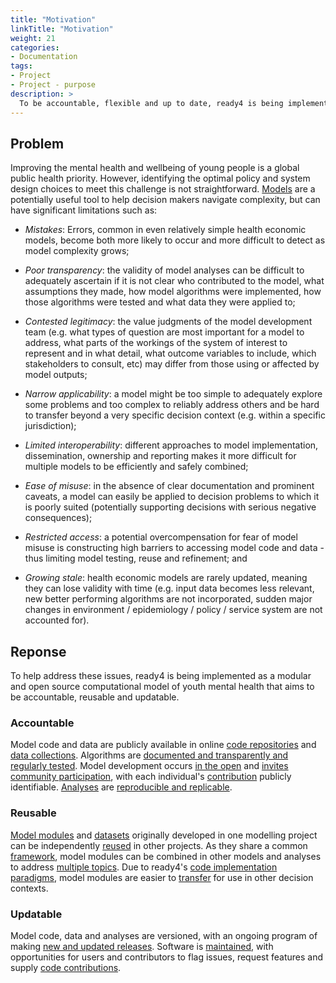 ```yaml
---
title: "Motivation"
linkTitle: "Motivation"
weight: 21
categories: 
- Documentation
tags:
- Project
- Project - purpose
description: >
  To be accountable, flexible and up to date, ready4 is being implemented as a [modular](/docs/getting-started/concepts/module/) and [open source](/docs/software/terms/licenses/) [computational model](/docs/getting-started/concepts/model/#computational-model).
---
```


## Problem
Improving the mental health and wellbeing of young people is a global public health priority. However, identifying the optimal policy and system design choices to meet this challenge is not straightforward. [Models](/docs/getting-started/concepts/model/) are a potentially useful tool to help decision makers navigate complexity, but can have significant limitations such as:

- *Mistakes*: Errors, common in even relatively simple health economic models, become both more likely to occur and more difficult to detect as model complexity grows;

- *Poor transparency*: the validity of model analyses can be difficult to adequately ascertain if it is not clear who contributed to the model, what assumptions they made, how model algorithms were implemented, how those algorithms were tested and what data they were applied to;

- *Contested legitimacy*: the value judgments of the model development team (e.g. what types of question are most important for a model to address, what parts of the workings of the system of interest to represent and in what detail, what outcome variables to include, which stakeholders to consult, etc) may differ from those using or affected by model outputs;

- *Narrow applicability*: a model might be too simple to adequately explore some problems and too complex to reliably address others and be hard to transfer beyond a very specific decision context (e.g. within a specific jurisdiction);

- *Limited interoperability*: different approaches to model implementation, dissemination, ownership and reporting makes it more difficult for multiple models to be efficiently and safely combined;

- *Ease of misuse*: in the absence of clear documentation and prominent caveats, a model can easily be applied to decision problems to which it is poorly suited (potentially supporting decisions with serious negative consequences);

- *Restricted access*: a potential overcompensation for fear of model misuse is constructing high barriers to accessing model code and data - thus limiting model testing, reuse and refinement; and

- *Growing stale*: health economic models are rarely updated, meaning they can lose validity with time (e.g. input data becomes less relevant, new better performing algorithms are not incorporated, sudden major changes in environment / epidemiology / policy / service system are not accounted for).

## Reponse
To help address these issues, ready4 is being implemented as a modular and open source computational model of youth mental health that aims to be accountable, reusable and updatable.

### Accountable
Model code and data are publicly available in online [code repositories](/docs/software/repositories/) and [data collections](/docs/datasets/finding-data/search/). Algorithms are [documented and transparently and regularly tested](/docs/software/libraries/documentation/). Model development occurs [in the open](https://github.com/ready4-dev) and [invites community participation](/community/), with each individual's [contribution](/docs/contribution-guidelines/) publicly identifiable. [Analyses](/docs/analyses/) are [reproducible and replicable](/docs/getting-started/concepts/reproducible-replicable-generalisable/#reproduction-and-replication).

### Reusable
[Model modules](/docs/model/) and [datasets](/docs/datasets/) originally developed in one modelling project can be independently [reused](/docs/model/using-modules/) in other projects. As they share a common [framework](/docs/framework/), model modules can be combined in other models and analyses to address [multiple topics](/docs/examples/). Due to ready4's [code implementation paradigms](/docs/framework/implementation/paradigm/), model modules are easier to [transfer](/docs/getting-started/concepts/transferable/) for use in other decision contexts.

### Updatable
Model code, data and analyses are versioned, with an ongoing program of making [new and updated releases](/blog/releases/). Software is [maintained](/docs/contribution-guidelines/priorities/curate/), with opportunities for users and contributors to flag issues, request features and supply [code contributions](/docs/contribution-guidelines/contribution-types/code/).


